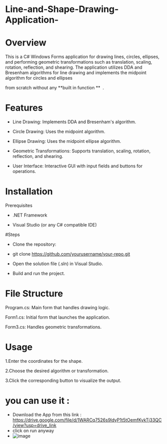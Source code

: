 # Line-and-Shape-Drawing-Application-

# Overview

This is a C# Windows Forms application for drawing lines, circles, ellipses, and performing geometric transformations such as translation, scaling, rotation, reflection, and shearing. The application utilizes DDA and Bresenham algorithms for line drawing and implements the midpoint algorithm for circles and ellipses

from scratch without any **built in function **  .

# Features

- Line Drawing: Implements DDA and Bresenham's algorithm.

- Circle Drawing: Uses the midpoint algorithm.

- Ellipse Drawing: Uses the midpoint ellipse algorithm.

- Geometric Transformations: Supports translation, scaling, rotation, reflection, and shearing.

- User Interface: Interactive GUI with input fields and buttons for operations.

# Installation

Prerequisites

- .NET Framework

- Visual Studio (or any C# compatible IDE)

#Steps

- Clone the repository:

- git clone https://github.com/yourusername/your-repo.git

- Open the solution file (.sln) in Visual Studio.

- Build and run the project.
  
# File Structure

Program.cs: Main form that handles drawing logic.

Form1.cs: Initial form that launches the application.

Form3.cs: Handles geometric transformations.

# Usage

1.Enter the coordinates for the shape.

2.Choose the desired algorithm or transformation.

3.Click the corresponding button to visualize the output.

# you can use it :
- Download the App from this link : https://drive.google.com/file/d/1WARCq7526s9ldyP1t5tOemfKykTj33QC/view?usp=drive_link
- click on run anyway
- ![image](https://github.com/user-attachments/assets/0d111c04-abb0-47dd-9e18-a03f86d1d588)

